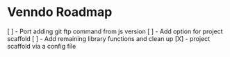 # Venndo Roadmap

[ ] - Port adding git ftp command from js version
[ ] - Add option for project scaffold
[ ] - Add remaining library functions and clean up
[X] - project scaffold via a config file
